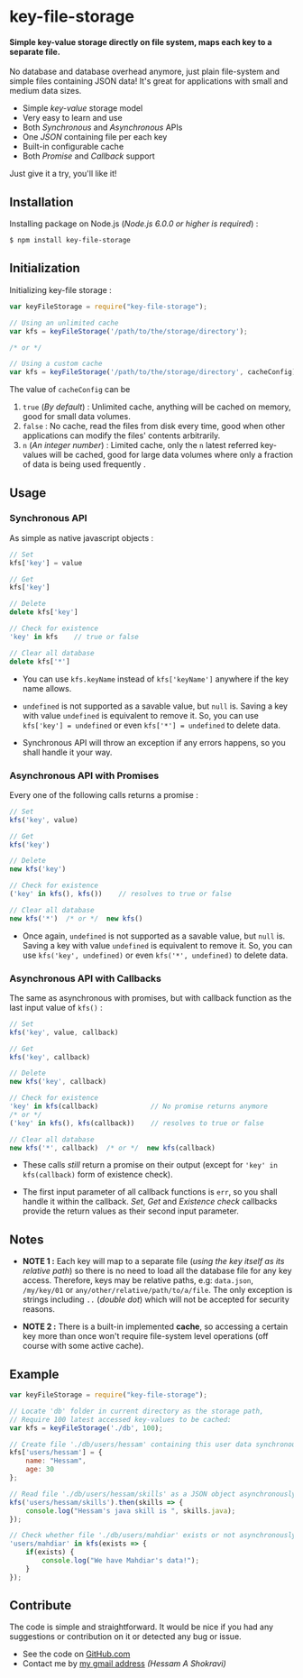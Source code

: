 # key-file-storage

#### Simple key-value storage directly on file system, maps each key to a separate file.

No database and database overhead anymore, just plain file-system and simple files containing JSON data!
It's great for applications with small and medium data sizes.

+ Simple *key-value* storage model
+ Very easy to learn and use
+ Both *Synchronous* and *Asynchronous* APIs
+ One *JSON* containing file per each key
+ Built-in configurable cache
+ Both *Promise* and *Callback* support

Just give it a try, you'll like it!

## Installation

Installing package on Node.js (*Node.js 6.0.0 or higher is required*) :
```sh
$ npm install key-file-storage
```

## Initialization

Initializing key-file storage :
```javascript
var keyFileStorage = require("key-file-storage");

// Using an unlimited cache
var kfs = keyFileStorage('/path/to/the/storage/directory');

/* or */

// Using a custom cache
var kfs = keyFileStorage('/path/to/the/storage/directory', cacheConfig);
```

The value of `cacheConfig` can be

1. `true` (_By default_) : Unlimited cache, anything will be cached on memory, good for small data volumes.
2. `false` : No cache, read the files from disk every time, good when other applications can modify the files' contents arbitrarily.
3. `n` (_An integer number_) : Limited cache, only the `n` latest referred key-values will be cached, good for large data volumes where only a fraction of data is being used frequently .

## Usage

### Synchronous API

As simple as native javascript objects :

```javascript
// Set
kfs['key'] = value

// Get
kfs['key']

// Delete
delete kfs['key']

// Check for existence
'key' in kfs    // true or false

// Clear all database
delete kfs['*']
```

- You can use `kfs.keyName` instead of `kfs['keyName']` anywhere if the key name allows.

- `undefined` is not supported as a savable value, but `null` is. Saving a key with value `undefined` is equivalent to remove it. So, you can use `kfs['key'] = undefined` or even `kfs['*'] = undefined` to delete data.

- Synchronous API will throw an exception if any errors happens, so you shall handle it your way.

### Asynchronous API with Promises

Every one of the following calls returns a promise :

```javascript
// Set
kfs('key', value)

// Get
kfs('key')

// Delete
new kfs('key')

// Check for existence
('key' in kfs(), kfs())    // resolves to true or false

// Clear all database
new kfs('*')  /* or */  new kfs()
```

- Once again, `undefined` is not supported as a savable value, but `null` is. Saving a key with value `undefined` is equivalent to remove it. So, you can use `kfs('key', undefined)` or even `kfs('*', undefined)` to delete data.

### Asynchronous API with Callbacks

The same as asynchronous with promises, but with callback function as the last input value of `kfs()` :

```javascript
// Set
kfs('key', value, callback)

// Get
kfs('key', callback)

// Delete
new kfs('key', callback)

// Check for existence
'key' in kfs(callback)             // No promise returns anymore
/* or */
('key' in kfs(), kfs(callback))    // resolves to true or false

// Clear all database
new kfs('*', callback)  /* or */  new kfs(callback)
```

- These calls *still* return a promise on their output (except for `'key' in kfs(callback)` form of existence check).

- The first input parameter of all callback functions is `err`, so you shall handle it within the callback. *Set*, *Get* and *Existence check* callbacks provide the return values as their second input parameter.

## Notes

- **NOTE 1 :** Each key will map to a separate file (*using the key itself as its relative path*) so there is no need to load all the database file for any key access. Therefore, keys may be relative paths, e.g: `data.json`, `/my/key/01` or `any/other/relative/path/to/a/file`. The only exception is strings including `..` (*double dot*) which will not be accepted for security reasons.

- **NOTE 2 :** There is a built-in implemented **cache**, so accessing a certain key more than once won't require file-system level operations (off course with some active cache).

## Example

```javascript
var keyFileStorage = require("key-file-storage");

// Locate 'db' folder in current directory as the storage path,
// Require 100 latest accessed key-values to be cached:
var kfs = keyFileStorage('./db', 100);

// Create file './db/users/hessam' containing this user data synchronously: 
kfs['users/hessam'] = {
    name: "Hessam",
    age: 30
};

// Read file './db/users/hessam/skills' as a JSON object asynchronously:
kfs('users/hessam/skills').then(skills => {
    console.log("Hessam's java skill is ", skills.java);
});

// Check whether file './db/users/mahdiar' exists or not asynchronously:
'users/mahdiar' in kfs(exists => {
    if(exists) {
        console.log("We have Mahdiar's data!");
    }
});
```

## Contribute

The code is simple and straightforward. It would be nice if you had any suggestions or contribution on it or detected any bug or issue.

+ See the code on [GitHub.com](https://github.com/ahs502/key-file-storage)
+ Contact me by [my gmail address](ahs502@gmail.com)  *(Hessam A Shokravi)*
